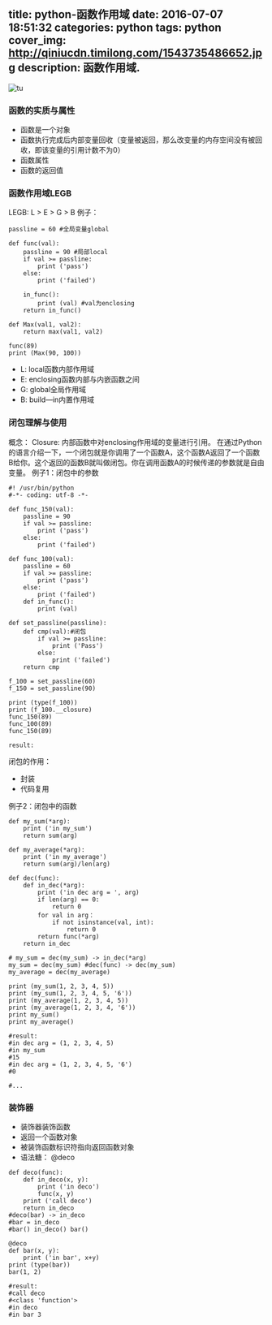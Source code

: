 title: python-函数作用域
date: 2016-07-07 18:51:32
categories: python
tags: python
cover_img: http://qiniucdn.timilong.com/1543735486652.jpg
description: 函数作用域.
---

![tu](http://qiniucdn.timilong.com/1543735486652.jpg)

### 函数的实质与属性
* 函数是一个对象
* 函数执行完成后内部变量回收（变量被返回，那么改变量的内存空间没有被回收，即该变量的引用计数不为0）
* 函数属性
* 函数的返回值

### 函数作用域LEGB
LEGB: L > E > G > B
例子：
```
passline = 60 #全局变量global

def func(val):
    passline = 90 #局部local
    if val >= passline:
        print ('pass')
    else:
        print ('failed')

    in_func():
        print (val) #val为enclosing
    return in_func()

def Max(val1, val2):
    return max(val1, val2)

func(89)
print (Max(90, 100))

```

* L: local函数内部作用域
* E: enclosing函数内部与内嵌函数之间
* G: global全局作用域
* B: build—in内置作用域

### 闭包理解与使用
概念：
Closure: 内部函数中对enclosing作用域的变量进行引用。
在通过Python的语言介绍一下，一个闭包就是你调用了一个函数A，这个函数A返回了一个函数B给你。这个返回的函数B就叫做闭包。你在调用函数A的时候传递的参数就是自由变量。
例子1：闭包中的参数
```
#! /usr/bin/python
#-*- coding: utf-8 -*-

def func_150(val):
    passline = 90
    if val >= passline:
        print ('pass')
    else:
        print ('failed')

def func_100(val):
    passline = 60
    if val >= passline:
        print ('pass')
    else:
        print ('failed')
    def in_func():
        print (val)
    
def set_passline(passline):
    def cmp(val):#闭包
        if val >= passline:
            print ('Pass')
        else:
            print ('failed')
    return cmp

f_100 = set_passline(60)
f_150 = set_passline(90)

print (type(f_100))
print (f_100.__closure)
func_150(89)
func_100(89)
func_150(89) 

result:

```
闭包的作用：
* 封装
* 代码复用

例子2：闭包中的函数
```
def my_sum(*arg):
    print ('in my_sum')
    return sum(arg)

def my_average(*arg):
    print ('in my_average')
    return sum(arg)/len(arg)

def dec(func):
    def in_dec(*arg): 
        print ('in dec arg = ', arg)
        if len(arg) == 0:
            return 0
        for val in arg：
            if not isinstance(val, int):
                return 0
        return func(*arg)
    return in_dec

# my_sum = dec(my_sum) -> in_dec(*arg)
my_sum = dec(my_sum) #dec(func) -> dec(my_sum)
my_average = dec(my_average) 

print (my_sum(1, 2, 3, 4, 5))
print (my_sum(1, 2, 3, 4, 5, '6'))
print (my_average(1, 2, 3, 4, 5))
print (my_average(1, 2, 3, 4, '6'))
print my_sum()
print my_average()

#result:
#in dec arg = (1, 2, 3, 4, 5)
#in my_sum
#15
#in dec arg = (1, 2, 3, 4, 5, '6')
#0

#...

```

### 装饰器
* 装饰器装饰函数
* 返回一个函数对象
* 被装饰函数标识符指向返回函数对象
* 语法糖： @deco

```
def deco(func):
    def in_deco(x, y):
        print ('in deco')
        func(x, y)
    print ('call deco')
    return in_deco
#deco(bar) -> in_deco
#bar = in_deco
#bar() in_deco() bar()

@deco
def bar(x, y):
    print ('in bar', x+y)
print (type(bar))
bar(1, 2)

#result:
#call deco
#<class 'function'>
#in deco
#in bar 3
```
